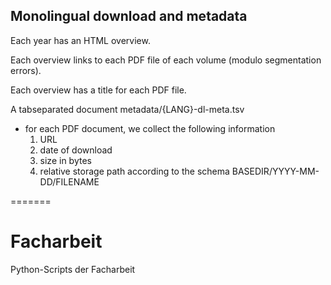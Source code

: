 ## Monolingual download and metadata 

Each year has an HTML overview.

Each overview links to each PDF file of each volume (modulo segmentation errors).

Each overview has a title for each PDF file.

A tabseparated document metadata/{LANG}-dl-meta.tsv
 - for each PDF document, we collect the following information
   1. URL
   2. date of download 
   3. size in bytes
   4. relative storage path according to the schema BASEDIR/YYYY-MM-DD/FILENAME


   
=======
# Facharbeit
Python-Scripts der Facharbeit
